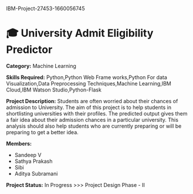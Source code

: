 IBM-Project-27453-1660056745
<h1>🎓 University Admit Eligibility Predictor</h1>

<b>Category:</b> 
Machine Learning

<b>Skills Required:</b>
Python,Python Web Frame works,Python For data Visualization,Data Preprocessing Techniques,Machine Learning,IBM Cloud,IBM Watson Studio,Python-Flask

<b>Project Description:</b>
Students are often worried about their chances of admission to University. The aim of this project is to help students in shortlisting universities with their profiles. The predicted output gives them a fair idea about their admission chances in a particular university. This analysis should also help students who are currently preparing or will be preparing to get a better idea.

<b>Members:</b>
<ul>
<li>Sandeep V</li>
<li>Sathya Prakash</li>
<li>Sibi</li>
<li>Aditya Subramani</li>
</ul>

<b>Project Status:</b>
In Progress >>> Project Design Phase - II